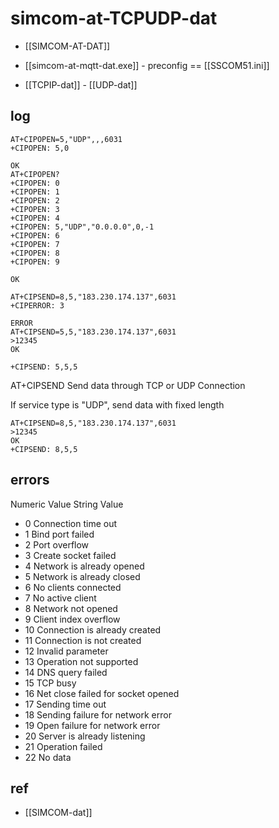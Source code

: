 
# simcom-at-TCPUDP-dat

- [[SIMCOM-AT-DAT]]

- [[simcom-at-mqtt-dat.exe]] - preconfig == [[SSCOM51.ini]]

- [[TCPIP-dat]] - [[UDP-dat]]


## log 

    AT+CIPOPEN=5,"UDP",,,6031
    +CIPOPEN: 5,0

    OK
    AT+CIPOPEN?
    +CIPOPEN: 0
    +CIPOPEN: 1
    +CIPOPEN: 2
    +CIPOPEN: 3
    +CIPOPEN: 4
    +CIPOPEN: 5,"UDP","0.0.0.0",0,-1
    +CIPOPEN: 6
    +CIPOPEN: 7
    +CIPOPEN: 8
    +CIPOPEN: 9

    OK

    AT+CIPSEND=8,5,"183.230.174.137",6031
    +CIPERROR: 3

    ERROR
    AT+CIPSEND=5,5,"183.230.174.137",6031
    >12345
    OK

    +CIPSEND: 5,5,5



AT+CIPSEND Send data through TCP or UDP Connection

If service type is "UDP", send data with fixed length

    AT+CIPSEND=8,5,"183.230.174.137",6031
    >12345
    OK
    +CIPSEND: 8,5,5






## errors 

Numeric Value String Value
- 0 Connection time out
- 1 Bind port failed
- 2 Port overflow
- 3 Create socket failed
- 4 Network is already opened
- 5 Network is already closed
- 6 No clients connected
- 7 No active client
- 8 Network not opened
- 9 Client index overflow
- 10 Connection is already created
- 11 Connection is not created
- 12 Invalid parameter
- 13 Operation not supported
- 14 DNS query failed
- 15 TCP busy
- 16 Net close failed for socket opened
- 17 Sending time out
- 18 Sending failure for network error
- 19 Open failure for network error
- 20 Server is already listening
- 21 Operation failed
- 22 No data

## ref 

- [[SIMCOM-dat]]